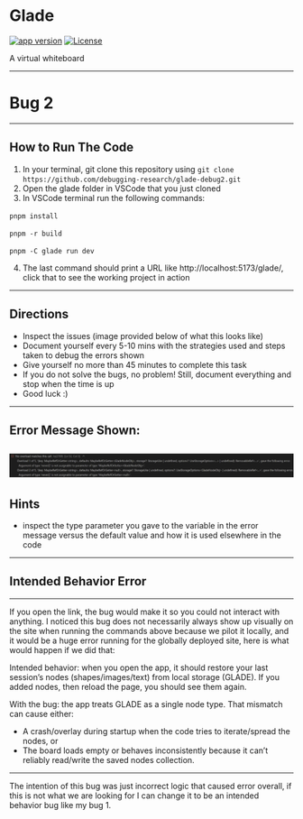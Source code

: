 # Glade

[![app version][app-version]][website]
[![License][license-src]][license-href]

A virtual whiteboard

[website]: https://zhengyuzi.github.io/glade/
[app-version]: https://img.shields.io/badge/dynamic/json?url=https%3A%2F%2Fraw.githubusercontent.com%2Fzhengyuzi%2Fglade%2Fmain%2Fglade%2Fpackage.json&query=%24.version&label=glade&labelColor=e5e7eb&color=6b7280
[license-src]: https://img.shields.io/github/license/zhengyuzi/glade.svg?style=flat&colorA=e5e7eb&colorB=6b7280
[license-href]: https://github.com/zhengyuzi/glade/blob/main/LICENSE

---
# Bug 2
---
## How to Run The Code
1. In your terminal, git clone this repository using `git clone https://github.com/debugging-research/glade-debug2.git`
2. Open the glade folder in VSCode that you just cloned
3. In VSCode terminal run the following commands:
   
`pnpm install`

`pnpm -r build`

`pnpm -C glade run dev`

4. The last command should print a URL like http://localhost:5173/glade/, click that to see the working project in action
---
## Directions
- Inspect the issues (image provided below of what this looks like)
- Document yourself every 5-10 mins with the strategies used and steps taken to debug the errors shown
- Give yourself no more than 45 minutes to complete this task
- If you do not solve the bugs, no problem! Still, document everything and stop when the time is up
- Good luck :)

---
## Error Message Shown:
![](errormessage2.png)
---
## Hints
- inspect the type parameter you gave to the variable in the error message versus the default value and how it is used elsewhere in the code
---
## Intended Behavior Error
---
If you open the link, the bug would make it so you could not interact with anything.
I noticed this bug does not necessarily always show up visually on the site when running the commands above because we pilot it locally, and it would be a huge error running for the globally deployed site, here is what would happen if we did that:

Intended behavior: when you open the app, it should restore your last session’s nodes (shapes/images/text) from local storage (GLADE). If you added nodes, then reload the page, you should see them again.

With the bug: the app treats GLADE as a single node type. That mismatch can cause either:
- A crash/overlay during startup when the code tries to iterate/spread the nodes, or
- The board loads empty or behaves inconsistently because it can’t reliably read/write the saved nodes collection.

---

The intention of this bug was just incorrect logic that caused error overall, if this is not what we are looking for I can change it to be an intended behavior bug like my bug 1.
